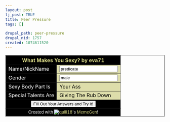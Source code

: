 ```yaml
--- 
layout: post
lj_post: TRUE
title: Peer Pressure
tags: []

drupal_path: peer-pressure
drupal_nid: 1757
created: 1074611520
---
```

<table border='1' cellspacing='0' cellpadding='2' align='center'><form action='http://memegen.deskslave.org/viewmeme.pl?un=eva71&meme=1064942874' method='POST'><tr><th colspan=2 bgcolor='#000000'><font color='#DDDD88'>What Makes You Sexy? by eva71</font></th></tr><tr><td bgcolor='#000000'><font color='#FFFFFF'>Name/NickName</font></td><td bgcolor='#DDDDAA'><font color='#000000'><input type='text' name='Name/NickName' value='predicate' size='20'></font></td></tr><tr><td bgcolor='#000000'><font color='#FFFFFF'>Gender</font></td><td bgcolor='#DDDDAA'><font color='#000000'><input type='text' name='Gender' value='male' size='20'></font></td></tr><tr><td bgcolor='#000000'><font color='#FFFFFF'>Sexy Body Part Is</font></td><td bgcolor='#DDDDAA'><font color='#000000'>Your Ass</font></td></tr><tr><td bgcolor='#000000'><font color='#FFFFFF'>Special Talents Are</font></td><td bgcolor='#DDDDAA'><font color='#000000'>Giving The Rub Down</font></td></tr><input type='hidden' name='un' value='eva71'><input type='hidden' name='meme' value='1064942874'><tr><td colspan=2 align='center' bgcolor='#000000'><input type='submit' value='Fill Out Your Answers and Try it!'></td></tr><tr><td colspan=2 align='center' bgcolor='#000000'><font size='-1' color='#FFFFFF'>Created with <a href='http://www.livejournal.com/users/quill18/'><img src='http://stat.livejournal.com/img/userinfo.gif' style='vertical-align:bottom;border:0;'><font color='#DDDD88'>quill18</font></a>'s <a href='http://memegen.deskslave.org/'><font color='#DDDD88'>MemeGen</font></a>!</font></td></tr></form></table>
